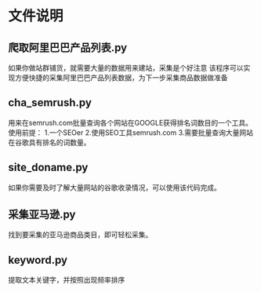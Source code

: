 文件说明
=========

爬取阿里巴巴产品列表.py
--------
如果你做站群铺货，就需要大量的数据用来建站，采集是个好注意
该程序可以实现方便快捷的采集阿里巴巴产品列表数据，为下一步采集商品数据做准备

cha_semrush.py
-------
用来在semrush.com批量查询各个网站在GOOGLE获得排名词数目的一个工具。使用前提：
1.一个SEOer
2.使用SEO工具semrush.com
3.需要批量查询大量网站在谷歌具有排名的词数量。

site_doname.py
--------------
如果你需要及时了解大量网站的谷歌收录情况，可以使用该代码完成。

采集亚马逊.py
--------------
找到要采集的亚马逊商品类目，即可轻松采集。

keyword.py
-----------
提取文本关键字，并按照出现频率排序
